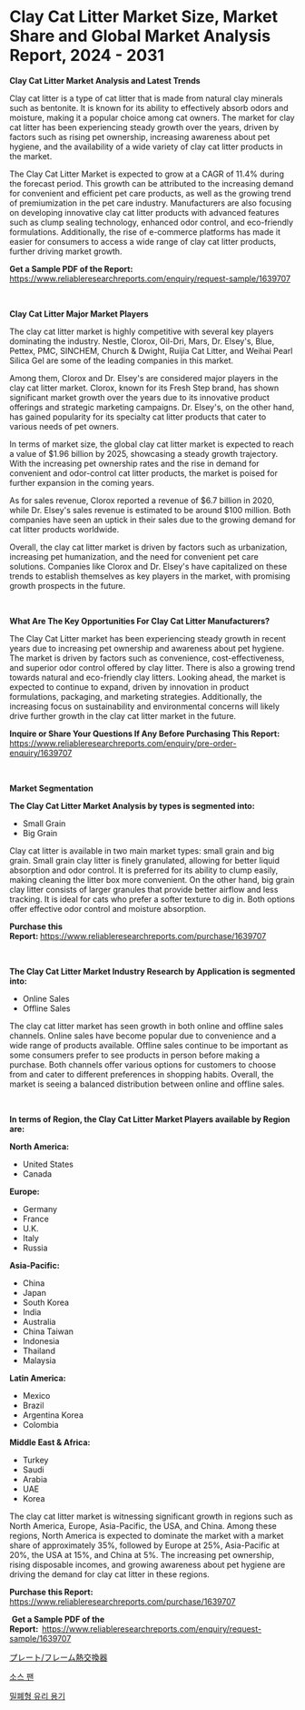 <p><h1>Clay Cat Litter Market Size, Market Share and Global Market Analysis Report, 2024 - 2031</h1></p><p><strong>Clay Cat Litter Market Analysis and Latest Trends</strong></p>
<p><p>Clay cat litter is a type of cat litter that is made from natural clay minerals such as bentonite. It is known for its ability to effectively absorb odors and moisture, making it a popular choice among cat owners. The market for clay cat litter has been experiencing steady growth over the years, driven by factors such as rising pet ownership, increasing awareness about pet hygiene, and the availability of a wide variety of clay cat litter products in the market.</p><p>The Clay Cat Litter Market is expected to grow at a CAGR of 11.4% during the forecast period. This growth can be attributed to the increasing demand for convenient and efficient pet care products, as well as the growing trend of premiumization in the pet care industry. Manufacturers are also focusing on developing innovative clay cat litter products with advanced features such as clump sealing technology, enhanced odor control, and eco-friendly formulations. Additionally, the rise of e-commerce platforms has made it easier for consumers to access a wide range of clay cat litter products, further driving market growth.</p></p>
<p><strong>Get a Sample PDF of the Report:&nbsp;</strong> <a href="https://www.reliableresearchreports.com/enquiry/request-sample/1639707">https://www.reliableresearchreports.com/enquiry/request-sample/1639707</a></p>
<p>&nbsp;</p>
<p><strong>Clay Cat Litter Major Market Players</strong></p>
<p><p>The clay cat litter market is highly competitive with several key players dominating the industry. Nestle, Clorox, Oil-Dri, Mars, Dr. Elsey's, Blue, Pettex, PMC, SINCHEM, Church & Dwight, Ruijia Cat Litter, and Weihai Pearl Silica Gel are some of the leading companies in this market.</p><p>Among them, Clorox and Dr. Elsey's are considered major players in the clay cat litter market. Clorox, known for its Fresh Step brand, has shown significant market growth over the years due to its innovative product offerings and strategic marketing campaigns. Dr. Elsey's, on the other hand, has gained popularity for its specialty cat litter products that cater to various needs of pet owners.</p><p>In terms of market size, the global clay cat litter market is expected to reach a value of $1.96 billion by 2025, showcasing a steady growth trajectory. With the increasing pet ownership rates and the rise in demand for convenient and odor-control cat litter products, the market is poised for further expansion in the coming years.</p><p>As for sales revenue, Clorox reported a revenue of $6.7 billion in 2020, while Dr. Elsey's sales revenue is estimated to be around $100 million. Both companies have seen an uptick in their sales due to the growing demand for cat litter products worldwide.</p><p>Overall, the clay cat litter market is driven by factors such as urbanization, increasing pet humanization, and the need for convenient pet care solutions. Companies like Clorox and Dr. Elsey's have capitalized on these trends to establish themselves as key players in the market, with promising growth prospects in the future.</p></p>
<p>&nbsp;</p>
<p><strong>What Are The Key Opportunities For Clay Cat Litter Manufacturers?</strong></p>
<p><p>The Clay Cat Litter market has been experiencing steady growth in recent years due to increasing pet ownership and awareness about pet hygiene. The market is driven by factors such as convenience, cost-effectiveness, and superior odor control offered by clay litter. There is also a growing trend towards natural and eco-friendly clay litters. Looking ahead, the market is expected to continue to expand, driven by innovation in product formulations, packaging, and marketing strategies. Additionally, the increasing focus on sustainability and environmental concerns will likely drive further growth in the clay cat litter market in the future.</p></p>
<p><strong>Inquire or Share Your Questions If Any Before Purchasing This Report:</strong> <a href="https://www.reliableresearchreports.com/enquiry/pre-order-enquiry/1639707">https://www.reliableresearchreports.com/enquiry/pre-order-enquiry/1639707</a></p>
<p>&nbsp;</p>
<p><strong>Market Segmentation</strong></p>
<p><strong>The Clay Cat Litter Market Analysis by types is segmented into:</strong></p>
<p><ul><li>Small Grain</li><li>Big Grain</li></ul></p>
<p><p>Clay cat litter is available in two main market types: small grain and big grain. Small grain clay litter is finely granulated, allowing for better liquid absorption and odor control. It is preferred for its ability to clump easily, making cleaning the litter box more convenient. On the other hand, big grain clay litter consists of larger granules that provide better airflow and less tracking. It is ideal for cats who prefer a softer texture to dig in. Both options offer effective odor control and moisture absorption.</p></p>
<p><strong>Purchase this Report:&nbsp;</strong><a href="https://www.reliableresearchreports.com/purchase/1639707">https://www.reliableresearchreports.com/purchase/1639707</a></p>
<p>&nbsp;</p>
<p><strong>The Clay Cat Litter Market Industry Research by Application is segmented into:</strong></p>
<p><ul><li>Online Sales</li><li>Offline Sales</li></ul></p>
<p><p>The clay cat litter market has seen growth in both online and offline sales channels. Online sales have become popular due to convenience and a wide range of products available. Offline sales continue to be important as some consumers prefer to see products in person before making a purchase. Both channels offer various options for customers to choose from and cater to different preferences in shopping habits. Overall, the market is seeing a balanced distribution between online and offline sales.</p></p>
<p>&nbsp;</p>
<p><strong>In terms of Region, the Clay Cat Litter Market Players available by Region are:</strong></p>
<p>
    <p> <strong> North America: </strong>
        <ul>
            <li>United States</li>
            <li>Canada</li>
        </ul>
        </p> 
    <p> <strong> Europe: </strong>
        <ul>
            <li>Germany</li>
            <li>France</li>
            <li>U.K.</li>
            <li>Italy</li>
            <li>Russia</li>
        </ul>
        </p> 
    <p> <strong> Asia-Pacific: </strong>
        <ul>
            <li>China</li>
            <li>Japan</li>
            <li>South Korea</li>
            <li>India</li>
            <li>Australia</li>
            <li>China Taiwan</li>
            <li>Indonesia</li>
            <li>Thailand</li>
            <li>Malaysia</li>
        </ul>
        </p> 
    <p> <strong> Latin America: </strong>
        <ul>
            <li>Mexico</li>
            <li>Brazil</li>
            <li>Argentina Korea</li>
            <li>Colombia</li>
        </ul>
        </p> 
    <p> <strong> Middle East & Africa: </strong>
        <ul>
            <li>Turkey</li>
            <li>Saudi</li>
            <li>Arabia</li>
            <li>UAE</li>
            <li>Korea</li>
        </ul>
    </p>
    </p>
<p><p>The clay cat litter market is witnessing significant growth in regions such as North America, Europe, Asia-Pacific, the USA, and China. Among these regions, North America is expected to dominate the market with a market share of approximately 35%, followed by Europe at 25%, Asia-Pacific at 20%, the USA at 15%, and China at 5%. The increasing pet ownership, rising disposable incomes, and growing awareness about pet hygiene are driving the demand for clay cat litter in these regions.</p></p>
<p><strong>Purchase this Report: </strong><a href="https://www.reliableresearchreports.com/purchase/1639707">https://www.reliableresearchreports.com/purchase/1639707</a></p>
<p>&nbsp;<strong>Get a Sample PDF of the Report:&nbsp;&nbsp;</strong><a href="https://www.reliableresearchreports.com/enquiry/request-sample/1639707">https://www.reliableresearchreports.com/enquiry/request-sample/1639707</a></p>
<p><strong></strong></p>
<p><p><a href="https://medium.com/@santosuigrtley997836/%E3%83%97%E3%83%AC%E3%83%BC%E3%83%88-%E3%83%95%E3%83%AC%E3%83%BC%E3%83%A0%E3%83%92%E3%83%BC%E3%83%88%E4%BA%A4%E6%8F%9B%E6%A9%9F%E5%B8%82%E5%A0%B4-2031%E5%B9%B4%E3%81%BE%E3%81%A7%E3%81%AE%E6%88%90%E5%8A%9F%E3%81%99%E3%82%8B%E3%83%93%E3%82%B8%E3%83%8D%E3%82%B9%E6%88%A6%E7%95%A5%E3%81%AE%E9%8D%B5%E3%82%92%E4%BA%88%E6%B8%AC-6919eb5f93e5">プレート/フレーム熱交換器</a></p><p><a href="https://medium.com/@ieremiapadurariu20221/%EC%A3%BC%EC%A0%84%EC%9E%90-%EC%8B%9C%EC%9E%A5-%EB%8F%99%ED%96%A5%EA%B3%BC-%EC%8B%9C%EC%9E%A5-%EB%B6%84%EC%84%9D%EC%9D%80-2024-2031%EB%85%84%EA%B9%8C%EC%A7%80-%EC%98%88%EC%B8%A1%EB%90%98%EC%97%88%EC%8A%B5%EB%8B%88%EB%8B%A4-e6c71ff59f88">소스 팬</a></p><p><a href="https://medium.com/@twix678568/%EB%B0%80%EB%B4%89-%EC%9C%A0%EB%A6%AC%EB%B3%91-%EC%8B%9C%EC%9E%A5-%EC%A7%80%ED%91%9C-%ED%95%B4%EB%8F%85-%EC%8B%9C%EC%9E%A5-%EC%A0%90%EC%9C%A0%EC%9C%A8-%ED%8A%B8%EB%A0%8C%EB%93%9C-%EB%B0%8F-%EC%84%B1%EC%9E%A5-%EC%96%91%EC%83%81-034973558993">밀폐형 유리 용기</a></p></p>